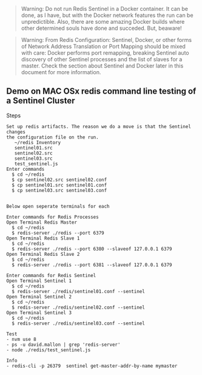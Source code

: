 
> Warning: Do not run Redis Sentinel in a Docker container. 
It can be done, as I have, but with the Docker network features 
the run can be unpredictible. Also, there are some amazing Docker builds where
other determined souls have done and succeded. But, beaware! 

> Warning: From Redis Configuration: Sentinel, Docker, or other forms of Network Address 
Translation or Port Mapping should be mixed with care: 
Docker performs port remapping, breaking Sentinel auto discovery of other Sentinel processes 
and the list of slaves for a master. Check the section about Sentinel 
and Docker later in this document for more information.


## Demo on MAC OSx redis command line testing of a Sentinel Cluster
Steps
```
Set up redis artifacts. The reason we do a move is that the Sentinel changes
the configuration file on the run.
   ~/redis Inventory
   sentinel01.src 
   sentinel02.src 
   sentinel03.src
   test_sentinel.js
Enter commands   
  $ cd ~/redis
  $ cp sentinel02.src sentinel02.conf
  $ cp sentinel01.src sentinel01.conf
  $ cp sentinel03.src sentinel03.conf


Below open seperate terminals for each

Enter commands for Redis Processes
Open Terminal Redis Master
  $ cd ~/redis
  $ redis-server ./redis --port 6379 
Open Terminal Redis Slave 1
  $ cd ~/redis
  $ redis-server ./redis --port 6380 --slaveof 127.0.0.1 6379
Open Terminal Redis Slave 2
  $ cd ~/redis
  $ redis-server ./redis --port 6381 --slaveof 127.0.0.1 6379

Enter commands for Redis Sentinel
Open Terminal Sentinel 1
  $ cd ~/redis
  $ redis-server ./redis/sentinel01.conf --sentinel
Open Terminal Sentinel 2 
  $ cd ~/redis
  $ redis-server ./redis/sentinel02.conf --sentinel
Open Terminal Sentinel 3 
  $ cd ~/redis  
  $ redis-server ./redis/sentinel03.conf --sentinel

Test
- nvm use 8
- ps -u david.mallon | grep 'redis-server'
- node ./redis/test_sentinel.js

Info
- redis-cli -p 26379  sentinel get-master-addr-by-name mymaster

```

